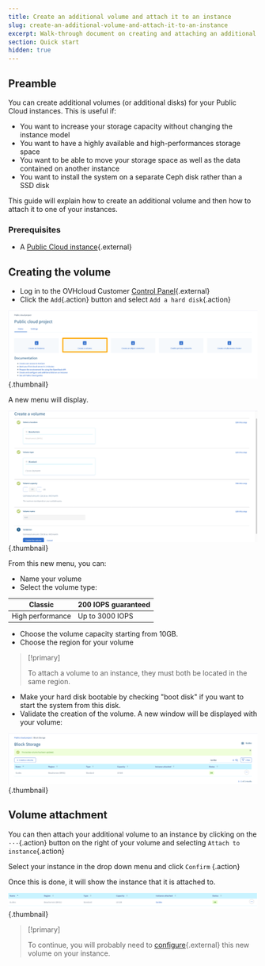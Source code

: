 ```yaml
---
title: Create an additional volume and attach it to an instance
slug: create-an-additional-volume-and-attach-it-to-an-instance
excerpt: Walk-through document on creating and attaching an additional hard disk to a cloud server.
section: Quick start
hidden: true
---
```



## Preamble
You can create additional volumes (or additional disks) for your Public Cloud instances. This is useful if:

- You want to increase your storage capacity without changing the instance model
- You want to have a highly available and high-performances storage space
- You want to be able to move your storage space as well as the data contained on another instance
- You want to install the system on a separate Ceph disk rather than a SSD disk

This guide will explain how to create an additional volume and then how to attach it to one of your instances.


### Prerequisites
- A [Public Cloud instance](../public-cloud-first-steps/){.external}


## Creating the volume
- Log in to the OVHcloud Customer [Control Panel](https://ca.ovh.com/manager/cloud/){.external}
- Click the `Add`{.action} button and select `Add a hard disk`{.action}

![public-cloud](images/create_volume.png){.thumbnail}

A new menu will display.

![public-cloud](images/volume_creation.png){.thumbnail}


From this new menu, you can:

- Name your volume
- Select the volume type:

|Classic|200 IOPS guaranteed|
|---|---|
|High performance|Up to 3000 IOPS|

- Choose the volume capacity starting from 10GB.
- Choose the region for your volume


> [!primary]
>
> To attach a volume to an instance, they must both
> be located in the same region.
> 

- Make your hard disk bootable by checking "boot disk" if you want to start the system from this disk.
- Validate the creation of the volume.
A new window will be displayed with your volume:

![public-cloud](images/volume_list.png){.thumbnail}



## Volume attachment
You can then attach your additional volume to an instance by clicking on the `···`{.action} button on the right of your volume and selecting `Attach to instance`{.action}

Select your instance in the drop down menu and click `Confirm` {.action}

Once this is done, it will show the instance that it is attached to.

![public-cloud](images/volume_attached.png){.thumbnail}

> [!primary]
>
> To continue, you will probably need to [configure](../create_and_configure_an_additional_disk_on_an_instance/){.external} this
> new volume on your instance.
> 

